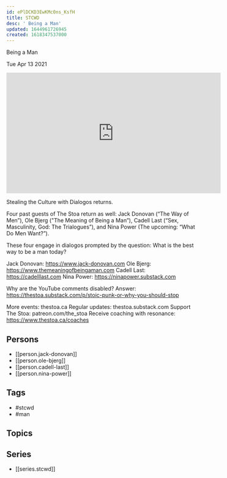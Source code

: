 ```yaml
---
id: ePlDCKD3EwKMc0ns_KsfH
title: STCWD
desc: ' Being a Man'
updated: 1644961726945
created: 1618347537000
---
```



 Being a Man

Tue Apr 13 2021

<iframe width="560" height="315" src="https://www.youtube.com/embed/rL9KeHLBajI" title="STCWD: Being a Man w/ Jack Donovan, Ole Bjerg, Cadell Last, and Nina Power" frameborder="0" allow="accelerometer; autoplay; clipboard-write; encrypted-media; gyroscope; picture-in-picture" allowfullscreen ></iframe>

Stealing the Culture with Dialogos returns. 

Four past guests of The Stoa return as well: Jack Donovan (“The Way of Men”), Ole Bjerg ("The Meaning of Being a Man”), Cadell Last (“Sex, Masculinity, God: The Trialogues”), and Nina Power (The upcoming: “What Do Men Want?”). 

These four engage in dialogos prompted by the question: What is the best way to be a man today? 

Jack Donovan: https://www.jack-donovan.com
Ole Bjerg: https://www.themeaningofbeingaman.com
Cadell Last: https://cadelllast.com
Nina Power: https://ninapower.substack.com

Why are the YouTube comments disabled? Answer: https://thestoa.substack.com/p/stoic-punk-or-why-you-should-stop

More events: thestoa.ca
Regular updates: thestoa.substack.com
Support The Stoa: patreon.com/the_stoa
Receive coaching with resonance: https://www.thestoa.ca/coaches

## Persons

- [[person.jack-donovan]]
- [[person.ole-bjerg]]
- [[person.cadell-last]]
- [[person.nina-power]]

## Tags

- #stcwd
- #man

## Topics



## Series

- [[series.stcwd]]

